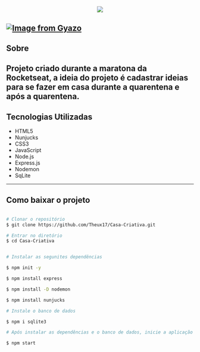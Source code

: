 <h1 align="center">
    <img src="https://i.gyazo.com/103d30806ff06b73113d4773e3daaf89.png">
</h1>

[![Image from Gyazo](https://i.gyazo.com/71d08323ec78936263f3d69f2ca6be18.gif)](https://gyazo.com/71d08323ec78936263f3d69f2ca6be18)
---

## Sobre
Projeto criado durante a maratona da **Rocketseat**, a ideia do projeto é cadastrar ideias para se fazer em casa durante a quarentena e após a quarentena.
---

## Tecnologias Utilizadas 

- HTML5
- Nunjucks
- CSS3
- JavaScript
- Node.js
- Express.js
- Nodemon
- SqLite

---

## Como baixar o projeto 

```bash
 
# Clonar o repositório
$ git clone https://github.com/Theux17/Casa-Criativa.git

# Entrar no diretório 
$ cd Casa-Criativa


# Instalar as segunites dependências

$ npm init -y

$ npm install express

$ npm install -D nodemon

$ npm install nunjucks

# Instale o banco de dados

$ npm i sqlite3

# Após instalar as dependências e o banco de dados, inicie a aplicação com o seguinte comando

$ npm start

```
